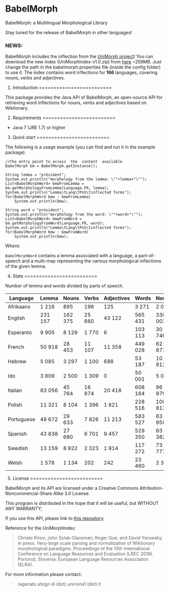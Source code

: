 # BabelMorph

BabelMorph: a Multilingual Morphological Library

Stay tuned for the release of BabelMorph in other languages! 

### NEWS:
BabelMorph includes the inflection from the [UniMorph project](http://ckirov.github.io/UniMorph/)!
You can download the new index (UniMorphIndex-v1.0.zip) from [here](https://drive.google.com/file/d/0B-Ba2nFPJEUCMWE3bk9wbHBTTDQ/view?usp=sharing) ~259MB. 
Just change the path in the babelmorph.properties file (inside the config folder) to use it. The index contains word inflections for **166** languages, covering nouns, verbs and adjectives.  

1. Introduction
=========================

This package provides the Java API of BabelMorph, an open-source API for retrieving word inflections for nouns, verbs and adjectives based on Wiktionary.

2. Requirements
=========================

- Java 7 (JRE 1.7) or higher

3. Quick start
=========================

The following is a usage example (you can find and run it in the example package).

	//the entry point to access  the  content  available
	BabelMorph bm = BabelMorph.getInstance();
	
	String lemma = "président";
	System.out.println("morphology from the lemma: \""+lemma+"\"");
	List<BabelMorphWord> bmwFromLemma = bm.getMorphologyFromLemma(Language.FR, lemma);
	System.out.println("Lemma\tLang\tPoS\tinflected forms");
	for(BabelMorphWord bmw : bmwFromLemma)
		System.out.println(bmw);
		
	String word = "président";
	System.out.println("morphology from the word: \""+word+"\"");
	List<BabelMorphWord> bmwFromWord = bm.getMorphologyFromWord(Language.FR, word);
	System.out.println("Lemma\tLang\tPoS\tinflected forms");
	for(BabelMorphWord bmw : bmwFromWord)
		System.out.println(bmw);

Where:

`BabelMorphWord` contains a lemma associated with a language, a part-of-speech and a multi-map representing the various morphological inflections of the given lemma.

4. Stats 
=========================

Number of lemma and words divided by parts of speech.

| Language | Lemma | Nouns | Verbs | Adjectives | Words | Nouns | Verbs | Adjectives |
| -------  | ----- | ----- | ----- | ---------- | ----- | ----- | ----- | ---------- |
| Afrikaans | 1 216 | 895| 196  |125  | 3 271 |  2 049 | 768 | 454 |
| English | 231 157 | 162 375 | 25 660  |43 122| 565 431 | 330 003 | 104 951 | 130 477 |
| Esperanto | 9 905 |8 129 |  1 770 | 6 |103 113 | 30 746 | 72 343 | 24 |
| French | 50 918 |28 453 |  11 107 |11 358 |449 028 | 62 877 | 323 739 | 62 412 |
| Hebrew | 5 085 |3 297 |  1 100 | 688| 53 187 | 10 912 | 38 856 | 3 419 |
| Ido | 3 809 | 2 500|  1 309 |0|50 001 | 5 000 | 45 001 | 0 |
| Italian | 83 056 |45 764 | 16 874  |20 418 |608 164 | 96 979 | 441 620 | 69 565 |
| Polish | 11 321 |8 104 | 1 396  | 1 821| 228 516 | 100 813 | 68 632 | 59 071 |
| Portuguese | 48 672 | 29 633| 7 826  | 11 213| 583 527 | 63 958 | 477 799 | 41 770 | 
| Spanish | 43 838 |27 680 | 6 701  | 9 457| 529 350 | 63 382 | 431 023 | 34 945 |
| Swedish | 13 159 |8 922 | 2 323  | 1 914|117 272 | 73 771 | 25 852 | 17 649 |
| Welsh | 1 578 |1 134 | 202  | 242|23 460 | 2 375 | 20 076 | 1 009 |

5. License
=========================

BabelMorph and its API are licensed under a Creative Commons Attribution-Noncommercial-Share Alike 3.0 License. 

This program is distributed in the hope that it will be useful, but WITHOUT ANY WARRANTY;

If you use this API, please link to [this repository](https://github.com/raganato/BabelMorph). 

Reference for the UniMorphIndex:

> Christo Kirov; John Sylak-Glassman; Roger Que; and David Yarowsky. In press. Very-large scale parsing and normalization of Wiktionary morphological paradigms. 
> Proceedings of the 10th International Conference on Language Resources and Evaluation (LREC 2016). Portorož, Slovenia: European Language Resources Association (ELRA). 

For more information please contact:

> raganato atsign di (dot) uniroma1 (dot) it